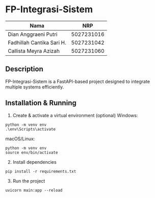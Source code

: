 # FP-Integrasi-Sistem

|           Nama               |     NRP    |
|            --                |     --     |
| Dian Anggraeni Putri         | 5027231016 |
| Fadhillah Cantika Sari H.    | 5027231042 |
| Callista Meyra Azizah        | 5027231060 |

## Description  
FP-Integrasi-Sistem is a FastAPI-based project designed to integrate multiple systems efficiently.

## Installation & Running  
1. Create & activate a virtual environment (optional)
Windows:
```
python -m venv env
.\env\Scripts\activate
```
macOS/Linux:
```
python -m venv env
source env/bin/activate
```

2. Install dependencies
```
pip install -r requirements.txt
```

3. Run the project
```
uvicorn main:app --reload
```

